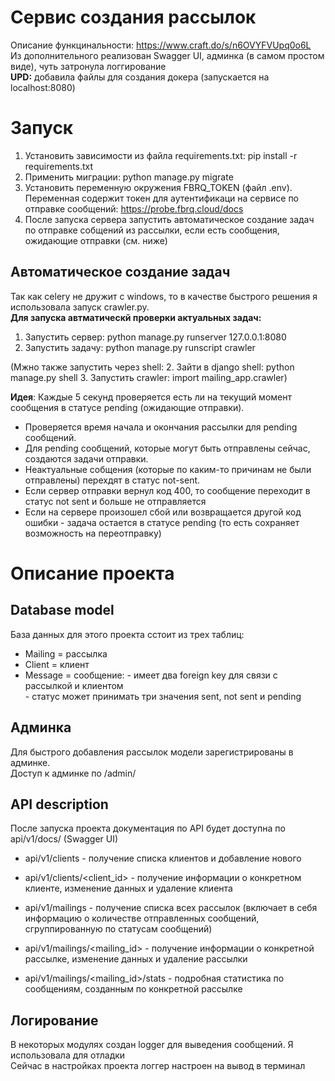 # Сервис создания рассылок
Описание функцинальности: https://www.craft.do/s/n6OVYFVUpq0o6L <br>
Из дополнительного реализован Swagger UI, админка (в самом простом виде), чуть затронула логгирование<br>
<b>UPD:</b> добавила файлы для создания докера (запускается на localhost:8080) 

# Запуск
1. Установить зависимости из файла requirements.txt: pip install -r requirements.txt
2. Применить миграции: python manage.py migrate
3. Установить переменную окружения FBRQ_TOKEN (файл .env). Переменная содержит токен для аутентификаци на сервисе по отправке сообщений: https://probe.fbrq.cloud/docs 
4. После запуска сервера запустить автоматическое создание задач по отправке собщений из рассылки, если есть сообщения, ожидающие отправки (см. ниже) 

## Автоматическое создание задач
Так как celery не дружит с windows, то в качестве быстрого решения я использовала запуск crawler.py.<br>
**Для запуска автматическй проверки актуальных задач:**
1. Запустить сервер:  python manage.py runserver 127.0.0.1:8080
2. Запустить задачу: python manage.py runscript crawler

(Мжно также запустить через shell:
2. Зайти в django shell: python manage.py shell
3. Запустить crawler: import mailing_app.crawler)

**Идея**: Каждые 5 секунд проверяется есть ли на текущий момент сообщения в статусе pending (ожидающие отправки). 
- Проверяется время начала и окончания рассылки для pending сообщений. 
- Для pending cообщений, которые могут быть отправлены сейчас, создаются задачи отправки. 
- Неактуальные собщения (которые по каким-то причинам не были отправлены) перехдят в статус not-sent.
- Если сервер отправки вернул код 400, то сообщение переходит в статус not sent и больше не отправляется
- Если на сервере произошел сбой или возвращается другой код ошибки - задача остается в статусе pending (то есть сохраняет возможность на переотправку)


# Описание проекта
## Database model
База данных для этого проекта сстоит из трех таблиц:
* Mailing = рассылка
* Client = клиент
* Message = сообщение: 
        - имеет два foreign key для связи с рассылкой и клиентом <br>
        - статус может принимать три значения sent, not sent и pending

## Админка
Для быстрого добавления рассылок модели зарегистрированы в админке. <br>
Доступ к админке по /admin/

## API description
После запуска проекта документация по API будет доступна по api/v1/docs/ (Swagger UI)
- api/v1/clients  - получение списка клиентов и добавление нового
- api/v1/clients/<client_id> - получение информации о конкретном клиенте, изменение данных и удаление клиента

- api/v1/mailings  - получение списка всех рассылок (включает в себя информацию о количестве отправленных сообщений, сгруппированную по статусам сообщений)
- api/v1/mailings/<mailing_id> - получение информации о конкретной рассылке, изменение данных и удаление рассылки
- api/v1/mailings/<mailing_id>/stats - подробная статистика по сообщениям, созданным по конкретной рассылке

## Логирование
В некоторых модулях создан logger для выведения сообщений. Я использовала для отладки<br> 
Сейчас в настройках проекта логгер настроен на вывод в терминал 





